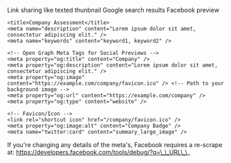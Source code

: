 
Link sharing like texted thunbnail
Google search results
Facebook preview

```
<title>Company Assessment</title>
<meta name="description" content="Lorem ipsum dolor sit amet, consectetur adipiscing elit." />
<meta name="keywords" content="keyword1, keyword2" />

<!-- Open Graph Meta Tags for Social Previews -->
<meta property="og:title" content="Company" />
<meta property="og:description" content="Lorem ipsum dolor sit amet, consectetur adipiscing elit." />
<meta property="og:image" content="https://example.com/company/favicon.ico" /> <!-- Path to your background image -->
<meta property="og:url" content="https://example.com/company" />
<meta property="og:type" content="website" />

<!-- Favicon/Icon -->
<link rel="shortcut icon" href="/company/favicon.ico" />
<meta property="og:image:alt" content="Company Badge" />
<meta name="twitter:card" content="summary_large_image" />
```

  
If you're changing any details of the meta's, Facebook requires a re-scrape at:
https://developers.facebook.com/tools/debug/?q=\_\_URL\_\_